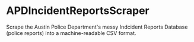 APDIncidentReportsScraper
=========================

Scrape the Austin Police Department's messy Indcident Reports Database (police reports) into a machine-readable CSV format.
